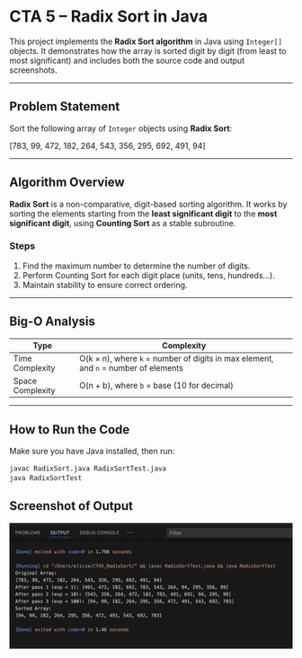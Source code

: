 # CTA 5 – Radix Sort in Java

This project implements the **Radix Sort algorithm** in Java using `Integer[]` objects. It demonstrates how the array is sorted digit by digit (from least to most significant) and includes both the source code and output screenshots.

---

## Problem Statement

Sort the following array of `Integer` objects using **Radix Sort**:

[783, 99, 472, 182, 264, 543, 356, 295, 692, 491, 94]

---

## Algorithm Overview

**Radix Sort** is a non-comparative, digit-based sorting algorithm. It works by sorting the elements starting from the **least significant digit** to the **most significant digit**, using **Counting Sort** as a stable subroutine.

### Steps

1. Find the maximum number to determine the number of digits.
2. Perform Counting Sort for each digit place (units, tens, hundreds...).
3. Maintain stability to ensure correct ordering.

---

## Big-O Analysis

| Type             | Complexity         |
|------------------|--------------------|
| Time Complexity  | O(k × n), where `k` = number of digits in max element, and `n` = number of elements |
| Space Complexity | O(n + b), where `b` = base (10 for decimal) |

---

## How to Run the Code

Make sure you have Java installed, then run:

```bash
javac RadixSort.java RadixSortTest.java
java RadixSortTest
```

## Screenshot of Output

![Program Output](Screenshots/Output.png)
